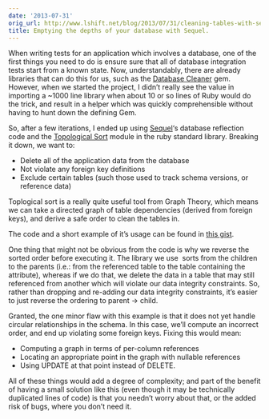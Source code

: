 ```yaml
---
date: '2013-07-31'
orig_url: http://www.lshift.net/blog/2013/07/31/cleaning-tables-with-sequel
title: Emptying the depths of your database with Sequel.
---
```

<div class="content" html="http://www.w3.org/1999/xhtml">

When writing tests for an application which involves a database, one of
the first things you need to do is ensure sure that all of database
integration tests start from a known state. Now, understandably, there
are already libraries that can do this for us, such as the [Database
Cleaner](https://github.com/bmabey/database_cleaner) gem. However, when
we started the project, I didn’t really see the value in importing a
\~1000 line library when about 10 or so lines of Ruby would do the
trick, and result in a helper which was quickly comprehensible without
having to hunt down the defining Gem.\
 <span id="more-1865"></span>

So, after a few iterations, I ended up
using [Sequel](http://sequel.rubyforge.org/)‘s database reflection code
and the [Topological
Sort](http://ruby-doc.org/stdlib-2.0/libdoc/tsort/rdoc/TSort.html)
module in the ruby standard library. Breaking it down, we want to:

-   Delete all of the application data from the database
-   Not violate any foreign key definitions
-   Exclude certain tables (such those used to track schema versions, or
    reference data)

Toplogical sort is a really quite useful tool from Graph Theory, which
means we can take a directed graph of table dependencies (derived from
foreign keys), and derive a safe order to clean the tables in.

The code and a short example of it’s usage can be found in [this
gist](https://gist.github.com/cstorey/6126229).

One thing that might not be obvious from the code is why we reverse the
sorted order before executing it. The library we use  sorts from the
children to the parents (i.e.: from the referenced table to the table
containing the attribute), whereas if we do that, we delete the data in
a table that may still referenced from another which will violate our
data integrity constraints. So, rather than dropping and re-adding our
data integrity constraints, it’s easier to just reverse the ordering to
parent → child.

Granted, the one minor flaw with this example is that it does not yet
handle circular relationships in the schema. In this case, we’ll compute
an incorrect order, and end up violating some foreign keys. Fixing this
would mean:

-   Computing a graph in terms of per-column references
-   Locating an appropriate point in the graph with nullable references
-   Using UPDATE at that point instead of DELETE.

All of these things would add a degree of complexity; and part of the
benefit of having a small solution like this (even though it may be
technically duplicated lines of code) is that you needn’t worry about
that, or the added risk of bugs, where you don’t need it.

</div>
